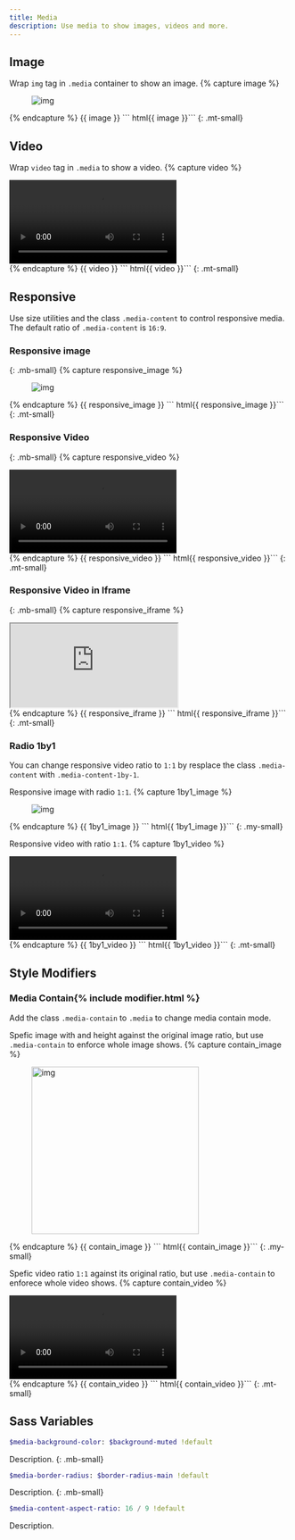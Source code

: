 ```yaml
---
title: Media
description: Use media to show images, videos and more.
---
```




## Image

Wrap `img` tag in `.media` container to show an image.
{% capture image %}
<figure class="media">
  <img src="https://cdn.stocksnap.io/img-thumbs/960w/CTCNBFUFH8.jpg" alt="img">
</figure>
{% endcapture %}
{{ image }}
``` html{{ image }}```
{: .mt-small}


## Video
Wrap `video` tag in `.media` to show a video.
{% capture video %}
<div class="media">
  <video autoplay controls loop>
    <source type="video/webm" src="https://www.videvo.net/videvo_files/converted/2015_01/preview/Shimmering_Particles.mov84952.webm">
  </video>
</div>
{% endcapture %}
{{ video }}
``` html{{ video }}```
{: .mt-small}



## Responsive

Use size utilities and the class `.media-content` to control responsive media. The default ratio of `.media-content` is `16:9`.

### Responsive image
{: .mb-small}
{% capture responsive_image %}
<figure class="media w-100 w-66-m">
  <picture class="media-content">
    <source srcset="https://cdn.stocksnap.io/img-thumbs/960w/CTCNBFUFH8.jpg" media="(min-width: 600px)">
    <img src="https://cdn.stocksnap.io/img-thumbs/960w/CTCNBFUFH8.jpg" alt="img">
  </picture>
</figure>
{% endcapture %}
{{ responsive_image }}
``` html{{ responsive_image }}```
{: .mt-small}


### Responsive Video
{: .mb-small}
{% capture responsive_video %}
<div class="media w-100 w-66-m">
  <div class="media-content">
    <video autoplay controls loop>
      <source type="video/webm" src="https://www.videvo.net/videvo_files/converted/2015_01/preview/Shimmering_Particles.mov84952.webm">
    </video>
  </div>
</div>
{% endcapture %}
{{ responsive_video }}
``` html{{ responsive_video }}```
{: .mt-small}


### Responsive Video in Iframe
{: .mb-small}
{% capture responsive_iframe %}
<div class="media w-100 w-66-m">
  <div class="media-content">
    <iframe allowfullscreen allow="autoplay; encrypted-media" src="https://www.youtube.com/embed/izGwDsrQ1eQ"></iframe>
  </div>
</div>
{% endcapture %}
{{ responsive_iframe }}
``` html{{ responsive_iframe }}```
{: .mt-small}


### Radio 1by1
You can change responsive video ratio to `1:1` by resplace the class `.media-content` with `.media-content-1by-1`.

Responsive image with radio `1:1`.
{% capture 1by1_image %}
<figure class="media w-100 w-66-m">
  <picture class="media-content-1by1">
    <source srcset="https://cdn.stocksnap.io/img-thumbs/960w/CTCNBFUFH8.jpg" media="(min-width: 600px)">
    <img src="https://cdn.stocksnap.io/img-thumbs/960w/CTCNBFUFH8.jpg" alt="img">
  </picture>
</figure>
{% endcapture %}
{{ 1by1_image }}
``` html{{ 1by1_image }}```
{: .my-small}

Responsive video with ratio `1:1`.
{% capture 1by1_video %}
<div class="media w-100 w-66-m">
  <div class="media-content-1by1">
    <video autoplay controls loop>
      <source type="video/webm" src="https://www.videvo.net/videvo_files/converted/2015_01/preview/Shimmering_Particles.mov84952.webm">
    </video>
  </div>
</div>
{% endcapture %}
{{ 1by1_video }}
``` html{{ 1by1_video }}```
{: .mt-small}



## Style Modifiers

### Media Contain{% include modifier.html %}
Add the class `.media-contain` to `.media` to change media contain mode.

Spefic image with and height against the original image ratio, but use `.media-contain` to enforce whole image shows.
{% capture contain_image %}
<figure class="media media-contain">
  <img width="300" height="300" src="https://cdn.stocksnap.io/img-thumbs/960w/CTCNBFUFH8.jpg" alt="img">
</figure>
{% endcapture %}
{{ contain_image }}
``` html{{ contain_image }}```
{: .my-small}

Spefic video ratio `1:1` against its original ratio, but use `.media-contain` to enforece whole video shows.
{% capture contain_video %}
<div class="media media-contain w-100 w-50-m">
  <div class="media-content-1by1">
    <video autoplay controls loop>
      <source type="video/webm" src="https://www.videvo.net/videvo_files/converted/2015_01/preview/Shimmering_Particles.mov84952.webm">
    </video>
  </div>
</div>
{% endcapture %}
{{ contain_video }}
``` html{{ contain_video }}```
{: .mt-small}




## Sass Variables

``` sass
$media-background-color: $background-muted !default
```
Description.
{: .mb-small}

``` sass
$media-border-radius: $border-radius-main !default
```
Description.
{: .mb-small}

``` sass
$media-content-aspect-ratio: 16 / 9 !default
```
Description.